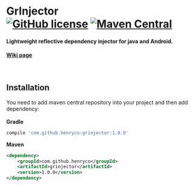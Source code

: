 # GrInjector <br> [![GitHub license](https://img.shields.io/badge/license-MIT-green.svg)](https://raw.githubusercontent.com/henryco/GrInjector/master/LICENSE) [![Maven Central](https://img.shields.io/maven-central/v/com.github.henryco/grinjector.svg)](http://repo1.maven.org/maven2/com/github/henryco/grinjector/)
#### Lightweight reflective dependency injector for java and Android.
#### <a href="https://github.com/henryco/GrInjector/wiki/GrInjector-guide.">**Wiki page**</a>

<br>

## Installation 
You need to add maven central repository into your project and then add dependency: <br><br>
<b>Gradle</b>

```Groovy
compile 'com.github.henryco:grinjector:1.0.0'
```

<b>Maven</b>

```XML
<dependency>
    <groupId>com.github.henryco</groupId>
    <artifactId>grinjector</artifactId>
    <version>1.0.0</version>
</dependency>
```
